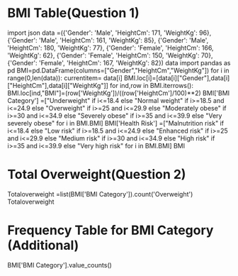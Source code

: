 # BMI Table(Question 1) #


import json
data =({'Gender': 'Male', 'HeightCm': 171, 'WeightKg': 96},
 {'Gender': 'Male', 'HeightCm': 161, 'WeightKg': 85},
 {'Gender': 'Male', 'HeightCm': 180, 'WeightKg': 77},
 {'Gender': 'Female', 'HeightCm': 166, 'WeightKg': 62},
 {'Gender': 'Female', 'HeightCm': 150, 'WeightKg': 70},
 {'Gender': 'Female', 'HeightCm': 167, 'WeightKg': 82})
data
import pandas as pd
BMI=pd.DataFrame(columns=["Gender","HeightCm","WeightKg"])
for i in range(0,len(data)):
    currentitem= data[i]
    BMI.loc[i]=[data[i]["Gender"],data[i]["HeightCm"],data[i]["WeightKg"]]
for ind,row in BMI.iterrows():
    BMI.loc[ind,"BMI"]=(row['WeightKg'])/((row['HeightCm']/100)**2)
BMI['BMI Category'] =["Underweight" if i<=18.4 else "Normal weight" if i>=18.5 and i<=24.9 else "Overweight" if i>=25 and i<=29.9 else "Moderately obese" if i>=30 and i<=34.9 else "Severely obese" if i>=35 and i<=39.9 else "Very severely obese" for i in BMI.BMI]
BMI['Health Risk'] =["Malnutrition risk" if i<=18.4 else "Low risk" if i>=18.5 and i<=24.9 else "Enhanced risk" if i>=25 and i<=29.9 else "Medium risk" if i>=30 and i<=34.9 else "High risk" if i>=35 and i<=39.9 else "Very high risk" for i in BMI.BMI]
BMI


# Total Overweight(Question 2) #

Totaloverweight =list(BMI['BMI Category']).count('Overweight')
Totaloverweight 

# Frequency Table for BMI Category (Additional) #

BMI['BMI Category'].value_counts()
